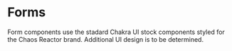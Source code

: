 # Forms
Form components use the stadard Chakra UI stock components styled for the Chaos Reactor brand. Additional UI design is to be determined.